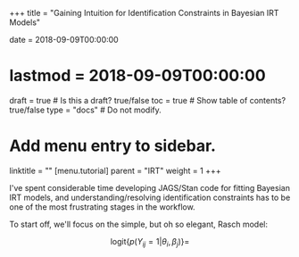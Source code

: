 +++
title = "Gaining Intuition for Identification Constraints in Bayesian IRT Models"

date = 2018-09-09T00:00:00
# lastmod = 2018-09-09T00:00:00

draft = true  # Is this a draft? true/false
toc = true  # Show table of contents? true/false
type = "docs"  # Do not modify.

# Add menu entry to sidebar.
linktitle = ""
[menu.tutorial]
  parent = "IRT"
  weight = 1
+++

I've spent considerable time developing JAGS/Stan code for fitting Bayesian IRT models, and understanding/resolving identification constraints has to be one of the most frustrating stages in the workflow. 

To start off, we'll focus on the simple, but oh so elegant, Rasch model:

$$\text{logit}\big\{p\big(Y_{ij} = 1 | \theta_{i},\beta_{j}\big)\big\} = $$
